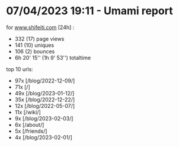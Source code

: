 # 07/04/2023 19:11 - Umami report
for www.shifeiti.com [24h] :

 - 332 (17) page views
 - 141 (10) uniques
 - 106 (2) bounces
 - 6h 20' 15'' (1h 9' 53'') totaltime


top 10 urls:
 - 97x [/blog/2022-12-09/]
 - 71x [/]
 - 49x [/blog/2023-01-12/]
 - 35x [/blog/2022-12-22/]
 - 12x [/blog/2022-05-07/]
 - 11x [/wiki/]
 - 9x [/blog/2023-02-03/]
 - 6x [/about/]
 - 5x [/friends/]
 - 4x [/blog/2023-02-01/]



